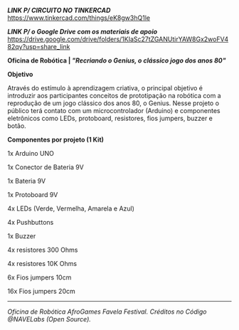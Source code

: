 ***LINK P/ CIRCUITO NO TINKERCAD*** https://www.tinkercad.com/things/eK8gw3hQ1le

***LINK P/ o Google Drive com os materiais de apoio*** https://drive.google.com/drive/folders/1KIaSc27tZGANUtirYAW8Gx2woFV482qy?usp=share_link

**Oficina de Robótica | *"Recriando o Genius, o clássico jogo dos anos 80"***

**Objetivo**

Através do estímulo à aprendizagem criativa, o principal objetivo é introduzir aos participantes conceitos de prototipação na robótica com a reprodução de um jogo clássico dos anos 80, o Genius. Nesse projeto o público terá contato com um microcontrolador (Arduino) e componentes eletrônicos como LEDs, protoboard, resistores, fios jumpers, buzzer e botão.

**Componentes por projeto (1 Kit)**

1x Arduino UNO

1x Conector de Bateria 9V

1x Bateria 9V

1x Protoboard 9V

4x LEDs (Verde, Vermelha, Amarela e Azul)

4x Pushbuttons

1x Buzzer

4x resistores 300 Ohms

4x resistores 10K Ohms

6x Fios jumpers 10cm

16x Fios jumpers 20cm

---
*Oficina de Robótica AfroGames Favela Festival. Créditos no Código @NAVELabs (Open Source).*
